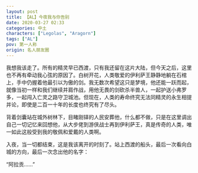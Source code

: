 ```yaml
---
layout: post
title: 【AL】今夜我与你告别
date: 2020-03-27 02:33
categories: 中土
characters: ["Legolas", "Aragorn"]
tags: ["AL"]
pov: 第一人称
origin: 名人朋友圈
---
```


我想我该走了。所有的精灵早已西渡，只有我还留在这片大陆，但今天之后，这里也不再有牵动我心弦的原因了。白树开花，人类敬爱的伊利萨王静静地躺在石棺上，手中仍握着他最引以为傲的剑。我无数次希望这只是梦境，他还能一跃而起，就像当初一样和我们继续并肩作战，用他无畏的剑砍杀半兽人，一起护送小弗罗多，一起闯入亡灵之路守卫城池。但现在，人类的寿命终究无法同精灵的永生相提并论，即使是二百一十年的长度也终究有了尽头。

背着剑囊站在城外树林下，目睹刚铎的人民安葬他，什么都不做，只是在这里调出自己一切记忆来回想他，从大步佬到游侠战士再到伊利萨王，真是传奇的人类，唯一如此这般受到我的敬佩和爱戴的人类啊。

入夜，当一切都结束，这是我该离开的时刻了。站上西渡的船头，最后一次看向白城的方向，最后一次念出他的名字：

“阿拉贡……”
